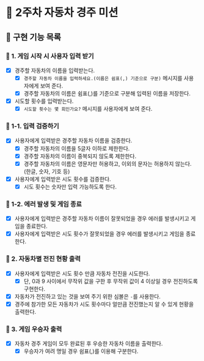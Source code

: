 # 🚖 2주차 자동차 경주 미션

## 🚀 구현 기능 목록

### 💬 1. 게임 시작 시 사용자 입력 받기

- [x] 경주할 자동차의 이름을 입력받는다.
  - [x] `경주할 자동차 이름을 입력하세요.(이름은 쉼표(,) 기준으로 구분)` 메시지를 사용자에게 보여 준다.
  - [x] 경주할 자동차의 이름은 쉼표(,)를 기준으로 구분해 입력된 이름을 저장한다.
- [x] 시도할 횟수를 입력받는다.
  - [x] `시도할 횟수는 몇 회인가요?` 메시지를 사용자에게 보여 준다.

### 💬 1-1. 입력 검증하기

- [x] 사용자에게 입력받은 경주할 자동차 이름을 검증한다.
  - [x] 경주할 자동차의 이름을 5글자 이하로 제한한다.
  - [x] 경주할 자동차의 이름이 중복되지 않도록 제한한다.
  - [x] 경주할 자동차의 이름은 영문자만 허용하고, 이외의 문자는 허용하지 않는다. (한글, 숫자, 기호 등)
- [x] 사용자에게 입력받은 시도 횟수를 검증한다.
  - [x] 시도 횟수는 숫자만 입력 가능하도록 한다.

### 💬 1-2. 에러 발생 및 게임 종료

- [x] 사용자에게 입력받은 경주할 자동차 이름이 잘못되었을 경우 에러를 발생시키고 게임을 종료한다.
- [x] 사용자에게 입력받은 시도 횟수가 잘못되었을 경우 에러를 발생시키고 게임을 종료한다.

### 🚖 2. 자동차별 전진 현황 출력

- [x] 사용자에게 입력받은 시도 횟수 만큼 자동차 전진을 시도한다.
  - [x] 단, 0과 9 사이에서 무작위 값을 구한 후 무작위 값이 4 이상일 경우 전진하도록 구현한다.
- [x] 자동차가 전진하고 있는 것을 보여 주기 위한 심볼은 `-`를 사용한다.
- [x] 경주에 참가한 모든 자동차가 시도 횟수마다 얼만큼 전진했는지 알 수 있게 현황을 출력한다.

### 👑 3. 게임 우승자 출력

- [x] 자동차 경주 게임이 모두 완료된 후 우승한 자동차 이름을 출력한다.
  - [x] 우승자가 여려 명일 경우 쉼표(,)를 이용해 구분한다.
